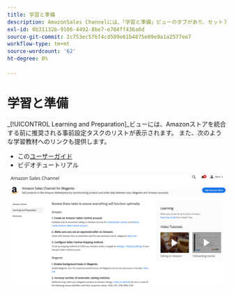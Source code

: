 ```yaml
---
title: 学習と準備
description: AmazonSales Channelには、「学習と準備」ビューのタブがあり、セットアップタスクと情報リソースのリストに簡単にアクセスできます。
exl-id: 0b31132b-9106-4492-8be7-e784ff436a6d
source-git-commit: 2c753ec5f6f4cd509e61b4875e09e9a1a2577ee7
workflow-type: tm+mt
source-wordcount: '62'
ht-degree: 0%

---
```


# 学習と準備

_[!UICONTROL Learning and Preparation]_ビューには、Amazonストアを統合する前に推奨される事前設定タスクのリストが表示されます。 また、次のような学習教材へのリンクも提供します。

- この[ユーザーガイド](./overview.md)
- ビデオチュートリアル

![学習と準備のビュー](assets/learning-preparation.png)
